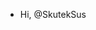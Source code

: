 - Hi, @SkutekSus


<!---
SkutekSus/SkutekSus is a ✨ special ✨ repository because its `README.md` (this file) appears on your GitHub profile.
You can click the Preview link to take a look at your changes.
--->
